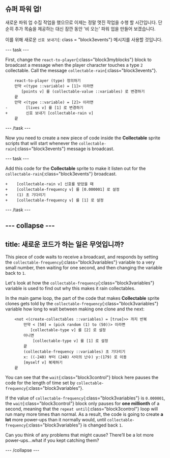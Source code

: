 ## 슈퍼 파워 업!

새로운 파워 업 수집 작업을 했으므로 이제는 정말 멋진 작업을 수행 할 시간입니다. 단순히 추가 목숨을 제공하는 대신 잠깐 동안 '비 오는' 파워 업을 만들어 보겠습니다.

이를 위해 새로운 `신호 보내기`{: class = "block3events"} 메시지를 사용할 것입니다.

\--- task \---

First, change the `react-to-player`{:class="block3myblocks"} block to broadcast a message when the player character touches a type `2` collectable. Call the message `collectable-rain`{:class="block3events"}.

```blocks3
    react-to-player (type) 정의하기
    만약 <(type ::variable) = [1]> 이라면
       [points v] 를 (collectable-value ::variables) 로 변경하기
    끝
    만약 <(type ::variable) = [2]> 이라면
-        [lives v] 를 [1] 로 변경하기   
+        신호 보내기 [collectable-rain v]
    끝
```

\--- /task \---

Now you need to create a new piece of code inside the **Collectable** sprite scripts that will start whenever the `collectable-rain`{:class="block3events"} message is broadcast.

\--- task \---

Add this code for the **Collectable** sprite to make it listen out for the `collectable-rain`{:class="block3events"} broadcast.

```blocks3
+    [collectable-rain v] 신호를 받았을 때
+    [collectable-frequency v] 를 [0.000001] 로 설정
+    (1) 초 기다리기
+    [collectable-frequency v] 를 [1] 로 설정
```

\--- /task \---

## \--- collapse \---

## title: 새로운 코드가 하는 일은 무엇입니까?

This piece of code waits to receive a broadcast, and responds by setting the `collectable-frequency`{:class="block3variables"} variable to a very small number, then waiting for one second, and then changing the variable back to `1`.

Let's look at how the `collectable-frequency`{:class="block3variables"} variable is used to find out why this makes it rain collectables.

In the main game loop, the part of the code that makes **Collectable** sprite clones gets told by the `collectable-frequency`{:class="block3variables"} variable how long to wait between making one clone and the next:

```blocks3
    <not <(create-collectables ::variables) = [true]>> 까지 반복
        만약 < [50] = (pick random (1) to (50))> 이라면
           [collectable-type v] 를 [2] 로 설정
        아니면
            [collectable-type v] 를 [1] 로 설정
        끝
        (collectable-frequency ::variables) 초 기다리기
        x: ((-240) 부터 (240) 사이의 난수) y:(179) 로 이동
        [myself v] 복제하기
    끝
```

You can see that the `wait`{:class="block3control"} block here pauses the code for the length of time set by `collectable-frequency`{:class="block3variables"}.

If the value of `collectable-frequency`{:class="block3variables"} is `0.000001`, the `wait`{:class="block3control"} block only pauses for **one millionth** of a second, meaning that the `repeat until`{:class="block3control"} loop will run many more times than normal. As a result, the code is going to create **a lot** more power-ups than it normally would, until `collectable-frequency`{:class="block3variables"} is changed back `1`.

Can you think of any problems that might cause? There’ll be a lot more power-ups…what if you kept catching them?

\--- /collapse \---